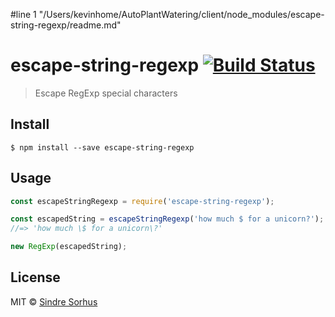 #line 1 "/Users/kevinhome/AutoPlantWatering/client/node_modules/escape-string-regexp/readme.md"
# escape-string-regexp [![Build Status](https://travis-ci.org/sindresorhus/escape-string-regexp.svg?branch=master)](https://travis-ci.org/sindresorhus/escape-string-regexp)

> Escape RegExp special characters


## Install

```
$ npm install --save escape-string-regexp
```


## Usage

```js
const escapeStringRegexp = require('escape-string-regexp');

const escapedString = escapeStringRegexp('how much $ for a unicorn?');
//=> 'how much \$ for a unicorn\?'

new RegExp(escapedString);
```


## License

MIT © [Sindre Sorhus](http://sindresorhus.com)
